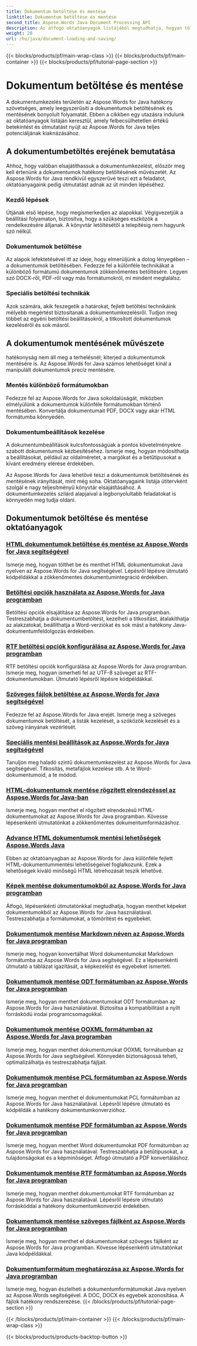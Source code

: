 ```yaml
---
title: Dokumentum betöltése és mentése
linktitle: Dokumentum betöltése és mentése
second_title: Aspose.Words Java Document Processing API
description: Az átfogó oktatóanyagok listájából megtudhatja, hogyan tölthet be és menthet hatékonyan dokumentumokat az Aspose.Words for Java használatával. Egyszerűen kezelheti a dokumentumokat.
weight: 20
url: /hu/java/document-loading-and-saving/
---
```


{{< blocks/products/pf/main-wrap-class >}}
{{< blocks/products/pf/main-container >}}
{{< blocks/products/pf/tutorial-page-section >}}

# Dokumentum betöltése és mentése



A dokumentumkezelés területén az Aspose.Words for Java hatékony szövetséges, amely leegyszerűsíti a dokumentumok betöltésének és mentésének bonyolult folyamatát. Ebben a cikkben egy utazásra indulunk az oktatóanyagok listáján keresztül, amely felbecsülhetetlen értékű betekintést és útmutatást nyújt az Aspose.Words for Java teljes potenciáljának kiaknázásához.

## A dokumentumbetöltés erejének bemutatása

Ahhoz, hogy valóban elsajátíthassuk a dokumentumkezelést, először meg kell értenünk a dokumentumok hatékony betöltésének művészetét. Az Aspose.Words for Java rendkívül egyszerűvé teszi ezt a feladatot, oktatóanyagaink pedig útmutatást adnak az út minden lépéséhez.

### Kezdő lépések

Útjának első lépése, hogy megismerkedjen az alapokkal. Végigvezetjük a beállítási folyamaton, biztosítva, hogy a szükséges eszközök a rendelkezésére álljanak. A könyvtár letöltésétől a telepítésig nem hagyunk szó nélkül.

### Dokumentumok betöltése

Az alapok lefektetésével itt az ideje, hogy elmerüljünk a dolog lényegében – a dokumentumok betöltésében. Fedezze fel a különféle technikákat a különböző formátumú dokumentumok zökkenőmentes betöltésére. Legyen szó DOCX-ről, PDF-ről vagy más formátumokról, mi mindent megtalálsz.

### Speciális betöltési technikák

Azok számára, akik feszegetik a határokat, fejlett betöltési technikáink mélyebb megértést biztosítanak a dokumentumkezelésről. Tudjon meg többet az egyéni betöltési beállításokról, a titkosított dokumentumok kezeléséről és sok másról.

## A dokumentumok mentésének művészete

hatékonyság nem áll meg a terhelésnél; kiterjed a dokumentumok mentésére is. Az Aspose.Words for Java számos lehetőséget kínál a manipulált dokumentumok precíz mentésére.

### Mentés különböző formátumokban

Fedezze fel az Aspose.Words for Java sokoldalúságát, miközben elmélyülünk a dokumentumok különféle formátumokban történő mentésében. Konvertálja dokumentumait PDF, DOCX vagy akár HTML formátumba könnyedén.

### Dokumentumbeállítások kezelése

A dokumentumbeállítások kulcsfontosságúak a pontos követelményekre szabott dokumentumok kézbesítéséhez. Ismerje meg, hogyan módosíthatja a beállításokat, például az oldalméretet, a margókat és a betűtípusokat a kívánt eredmény elérése érdekében.

Az Aspose.Words for Java lehetővé teszi a dokumentumok betöltésének és mentésének irányítását, mint még soha. Oktatóanyagaink listája útitervként szolgál e nagy teljesítményű könyvtár elsajátításához. A dokumentumkezelés szilárd alapjaival a legbonyolultabb feladatokat is könnyedén meg tudja oldani.

## Dokumentumok betöltése és mentése oktatóanyagok
### [HTML dokumentumok betöltése és mentése az Aspose.Words for Java segítségével](./loading-and-saving-html-documents/)
Ismerje meg, hogyan tölthet be és menthet HTML dokumentumokat Java nyelven az Aspose.Words for Java segítségével. Lépésről lépésre útmutató kódpéldákkal a zökkenőmentes dokumentumintegráció érdekében.
### [Betöltési opciók használata az Aspose.Words for Java programban](./using-load-options/)
Betöltési opciók elsajátítása az Aspose.Words for Java programban. Testreszabhatja a dokumentumbetöltést, kezelheti a titkosítást, átalakíthatja az alakzatokat, beállíthatja a Word-verziókat és sok mást a hatékony Java-dokumentumfeldolgozás érdekében.
### [RTF betöltési opciók konfigurálása az Aspose.Words for Java programban](./configuring-rtf-load-options/)
RTF betöltési opciók konfigurálása az Aspose.Words for Java programban. Ismerje meg, hogyan ismerheti fel az UTF-8 szöveget az RTF-dokumentumokban. Útmutató lépésről lépésre kódpéldákkal.
### [Szöveges fájlok betöltése az Aspose.Words for Java segítségével](./loading-text-files/)
Fedezze fel az Aspose.Words for Java erejét. Ismerje meg a szöveges dokumentumok betöltését, a listák kezelését, a szóközök kezelését és a szöveg irányának vezérlését.
### [Speciális mentési beállítások az Aspose.Words for Java segítségével](./advance-saving-options/)
Tanuljon meg haladó szintű dokumentumkezelést az Aspose.Words for Java segítségével. Titkosítás, metafájlok kezelése stb. A te Word-dokumentumoid, a te módod.
### [HTML-dokumentumok mentése rögzített elrendezéssel az Aspose.Words for Java-ban](./saving-html-documents-with-fixed-layout/)
Ismerje meg, hogyan menthet el rögzített elrendezésű HTML-dokumentumokat az Aspose.Words for Java programban. Kövesse lépésenkénti útmutatónkat a zökkenőmentes dokumentumformázáshoz.
### [Advance HTML dokumentumok mentési lehetőségek Aspose.Words Java](./advance-html-documents-saving-options/)
Ebben az oktatóanyagban az Aspose.Words for Java különféle fejlett HTML-dokumentummentési lehetőségeivel foglalkozunk. Ezek a lehetőségek kiváló minőségű HTML létrehozását teszik lehetővé.
### [Képek mentése dokumentumokból az Aspose.Words for Java programban](./saving-images-from-documents/)
Átfogó, lépésenkénti útmutatónkkal megtudhatja, hogyan menthet képeket dokumentumokból az Aspose.Words for Java használatával. Testreszabhatja a formátumokat, a tömörítést és egyebeket.
### [Dokumentumok mentése Markdown néven az Aspose.Words for Java programban](./saving-documents-as-markdown/)
Ismerje meg, hogyan konvertálhat Word dokumentumokat Markdown formátumba az Aspose.Words for Java segítségével. Ez a lépésenkénti útmutató a táblázat igazítását, a képkezelést és egyebeket ismerteti.
### [Dokumentumok mentése ODT formátumban az Aspose.Words for Java programban](./saving-documents-as-odt-format/)
Ismerje meg, hogyan menthet dokumentumokat ODT formátumban az Aspose.Words for Java használatával. Biztosítsa a kompatibilitást a nyílt forráskódú irodai programcsomagokkal. 
### [Dokumentumok mentése OOXML formátumban az Aspose.Words for Java programban](./saving-documents-as-ooxml-format/)
Ismerje meg, hogyan menthet dokumentumokat OOXML formátumban az Aspose.Words for Java segítségével. Könnyedén biztonságossá teheti, optimalizálhatja és testreszabhatja fájljait. 
### [Dokumentumok mentése PCL formátumban az Aspose.Words for Java programban](./saving-documents-as-pcl-format/)
Ismerje meg, hogyan menthet el dokumentumokat PCL formátumban az Aspose.Words for Java használatával. Lépésről lépésre útmutató és kódpéldák a hatékony dokumentumkonverzióhoz.
### [Dokumentumok mentése PDF formátumban az Aspose.Words for Java programban](./saving-documents-as-pdf/)
Ismerje meg, hogyan menthet Word dokumentumokat PDF formátumban az Aspose.Words for Java használatával. Testreszabhatja a betűtípusokat, a tulajdonságokat és a képminőséget. Átfogó útmutató a PDF konvertáláshoz.
### [Dokumentumok mentése RTF formátumban az Aspose.Words for Java programban](./saving-documents-as-rtf-format/)
Ismerje meg, hogyan menthet dokumentumokat RTF formátumban az Aspose.Words for Java használatával. Lépésről lépésre útmutató forráskóddal a hatékony dokumentumkonverzió érdekében.
### [Dokumentumok mentése szöveges fájlként az Aspose.Words for Java programban](./saving-documents-as-text-files/)
Ismerje meg, hogyan menthet el dokumentumokat szöveges fájlként az Aspose.Words for Java programban. Kövesse lépésenkénti útmutatónkat Java kódpéldákkal.
### [Dokumentumformátum meghatározása az Aspose.Words for Java programban](./determining-document-format/)
Ismerje meg, hogyan észlelheti a dokumentumformátumokat Java nyelven az Aspose.Words segítségével. A DOC, DOCX és egyebek azonosítása. A fájlok hatékony rendszerezése.
{{< /blocks/products/pf/tutorial-page-section >}}

{{< /blocks/products/pf/main-container >}}
{{< /blocks/products/pf/main-wrap-class >}}

{{< blocks/products/products-backtop-button >}}
